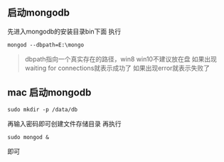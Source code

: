 ## 启动mongodb
先进入mongodb的安装目录bin下面
执行
```
mongod --dbpath=E:\mongo
```
> dbpath指向一个真实存在的路径，win8 win10不建议放在盘
如果出现 waiting for connections就表示成功了
如果出现error就表示失败了


## mac 启动mongodb
```
sudo mkdir -p /data/db
```
再输入密码即可创建文件存储目录
再执行
```
sudo mongod &
```
即可

